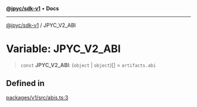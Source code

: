 [**@jpyc/sdk-v1**](../README.md) • **Docs**

---

[@jpyc/sdk-v1](../globals.md) / JPYC_V2_ABI

# Variable: JPYC_V2_ABI

> `const` **JPYC_V2_ABI**: (`object` \| `object`)[] = `artifacts.abi`

## Defined in

[packages/v1/src/abis.ts:3](https://github.com/jcam1/sdks/blob/30a458097273f9153f1e5c47ec2aa6b486eaf784/packages/v1/src/abis.ts#L3)
